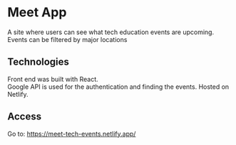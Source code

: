 # Meet App

A site where users can see what tech education events are upcoming. 
Events can be filtered by major locations

## Technologies

Front end was built with React.  
Google API is used for the authentication and finding the events. 
Hosted on Netlify.

## Access

Go to: <a href="https://meet-tech-events.netlify.app/">https://meet-tech-events.netlify.app/</a>
